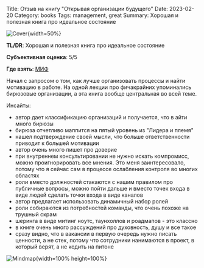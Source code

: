 Title: Отзыв на книгу "Открывая организации будущего"
Date: 2023-02-20
Category: books
Tags: management, great
Summary: Хорошая и полезная книга про идеальное состояние

![Cover]({static}cover.png){width=50%}

**TL/DR**: Хорошая и полезная книга про идеальное состояние

**Субъективная оценка**: 5/5

**Где взять**: [МИФ](https://www.mann-ivanov-ferber.ru/catalog/product/novyj-vzglyad-na-organizacii/)

Начал с запросом о том, как лучше организовать процессы и найти мотивацию в работе. На одной лекции про фичакрайних упоминались бирюзовые организации, а эта книга вообще центральная во всей теме.

Инсайты:

- автор дает классификацию организаций и получается, что в айти много бирюзы
- бирюза отчетливо маппится на пятый уровень из "Лидера и племя"
- нашел подтверждение своей мысли, что больше ответственности приводит к большей мотивации
- автор очень много пишет про доверие
- при внутреннем консультировании не нужно искать компромисс, можно проигнорировать все мнения. Это меня заинтересовало, потому что я сейчас сам в процессе ослабления контроля во многих областях
- роли вместо должностей стакаются с нашим правилом про публичные вопросы, можно пойти дальше и вместо точек входа в виде людей сделать точки входа в виде каналов
- автор предлагает использовать динамичный набор ролей
- роли собираются из потребностей команды, что очень похоже на трушный скрам
- шеринга в виде митинг ноутс, таунхоллов и роадмапов - это классно
- в книге очень много рассуждений про духовность, душу и все такое
- сразу видно, что в вакансии в первую очередь нужно писать ценности, а не стек,
  потому что сотрудники нанимаются в проект, в который верят, а не кодить на питоне

![Mindmap]({static}mindmap.png){width=100% height=100%}